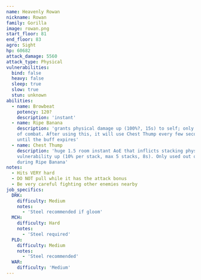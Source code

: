 ```yaml
---
name: Heavenly Rowan
nickname: Rowan
family: Gorilla
image: rowan.png
start_floor: 81
end_floor: 83
agro: Sight
hp: 60682
attack_damage: 5560
attack_type: Physical
vulnerabilities:
  bind: false
  heavy: false
  sleep: true
  slow: true
  stun: unknown
abilities:
  - name: Browbeat
    potency: 120?
    description: 'instant'
  - name: Ripe Banana
    description: 'grants physical damage up (100%?, 15s) to self; only used out
    of combat. After using this, it will use Chest Thump every few seconds
    until the buff expires'
  - name: Chest Thump
    description: 'huge 1.5 room instant AoE that inflicts stacking physical
    vulnerability up (10% per stack, max 5 stacks, 8s). Only used out of combat
    during Ripe Banana'
notes:
  - Hits VERY hard
  - DO NOT pull while it has the attack bonus
  - Be very careful fighting other enemies nearby
job_specifics:
  DRK:
    difficulty: Medium
    notes:
      - 'Steel recommended if gloom'
  MCH:
    difficulty: Hard
    notes:
      - 'Steel required'
  PLD:
    difficulty: Medium
    notes:
      - 'Steel recommended'
  WAR:
    difficulty: 'Medium'
---
```

